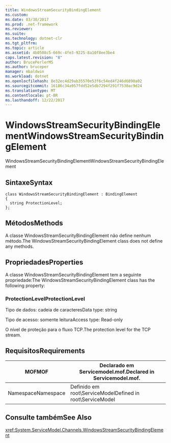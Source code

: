 ```yaml
---
title: WindowsStreamSecurityBindingElement
ms.custom: 
ms.date: 03/30/2017
ms.prod: .net-framework
ms.reviewer: 
ms.suite: 
ms.technology: dotnet-clr
ms.tgt_pltfrm: 
ms.topic: article
ms.assetid: 4b0508c5-669c-4fe3-9225-8a10f8ee3be4
caps.latest.revision: "8"
author: BrucePerlerMS
ms.author: bruceper
manager: mbaldwin
ms.workload: dotnet
ms.openlocfilehash: 8e32ec4d29ab35570e53f6c54ed4f246d6890a02
ms.sourcegitcommit: 16186c34a957fdd52e5db7294f291f7530ac9d24
ms.translationtype: MT
ms.contentlocale: pt-BR
ms.lasthandoff: 12/22/2017
---
```

# <a name="windowsstreamsecuritybindingelement"></a><span data-ttu-id="75bf4-102">WindowsStreamSecurityBindingElement</span><span class="sxs-lookup"><span data-stu-id="75bf4-102">WindowsStreamSecurityBindingElement</span></span>
<span data-ttu-id="75bf4-103">WindowsStreamSecurityBindingElement</span><span class="sxs-lookup"><span data-stu-id="75bf4-103">WindowsStreamSecurityBindingElement</span></span>  
  
## <a name="syntax"></a><span data-ttu-id="75bf4-104">Sintaxe</span><span class="sxs-lookup"><span data-stu-id="75bf4-104">Syntax</span></span>  
  
```  
class WindowsStreamSecurityBindingElement : BindingElement  
{  
  string ProtectionLevel;  
};  
```  
  
## <a name="methods"></a><span data-ttu-id="75bf4-105">Métodos</span><span class="sxs-lookup"><span data-stu-id="75bf4-105">Methods</span></span>  
 <span data-ttu-id="75bf4-106">A classe WindowsStreamSecurityBindingElement não define nenhum método.</span><span class="sxs-lookup"><span data-stu-id="75bf4-106">The WindowsStreamSecurityBindingElement class does not define any methods.</span></span>  
  
## <a name="properties"></a><span data-ttu-id="75bf4-107">Propriedades</span><span class="sxs-lookup"><span data-stu-id="75bf4-107">Properties</span></span>  
 <span data-ttu-id="75bf4-108">A classe WindowsStreamSecurityBindingElement tem a seguinte propriedade:</span><span class="sxs-lookup"><span data-stu-id="75bf4-108">The WindowsStreamSecurityBindingElement class has the following property:</span></span>  
  
### <a name="protectionlevel"></a><span data-ttu-id="75bf4-109">ProtectionLevel</span><span class="sxs-lookup"><span data-stu-id="75bf4-109">ProtectionLevel</span></span>  
 <span data-ttu-id="75bf4-110">Tipo de dados: cadeia de caracteres</span><span class="sxs-lookup"><span data-stu-id="75bf4-110">Data type: string</span></span>  
  
 <span data-ttu-id="75bf4-111">Tipo de acesso: somente leitura</span><span class="sxs-lookup"><span data-stu-id="75bf4-111">Access type: Read-only</span></span>  
  
 <span data-ttu-id="75bf4-112">O nível de proteção para o fluxo TCP.</span><span class="sxs-lookup"><span data-stu-id="75bf4-112">The protection level for the TCP stream.</span></span>  
  
## <a name="requirements"></a><span data-ttu-id="75bf4-113">Requisitos</span><span class="sxs-lookup"><span data-stu-id="75bf4-113">Requirements</span></span>  
  
|<span data-ttu-id="75bf4-114">MOF</span><span class="sxs-lookup"><span data-stu-id="75bf4-114">MOF</span></span>|<span data-ttu-id="75bf4-115">Declarado em Servicemodel.mof.</span><span class="sxs-lookup"><span data-stu-id="75bf4-115">Declared in Servicemodel.mof.</span></span>|  
|---------|-----------------------------------|  
|<span data-ttu-id="75bf4-116">Namespace</span><span class="sxs-lookup"><span data-stu-id="75bf4-116">Namespace</span></span>|<span data-ttu-id="75bf4-117">Definido em root\ServiceModel</span><span class="sxs-lookup"><span data-stu-id="75bf4-117">Defined in root\ServiceModel</span></span>|  
  
## <a name="see-also"></a><span data-ttu-id="75bf4-118">Consulte também</span><span class="sxs-lookup"><span data-stu-id="75bf4-118">See Also</span></span>  
 <xref:System.ServiceModel.Channels.WindowsStreamSecurityBindingElement>
